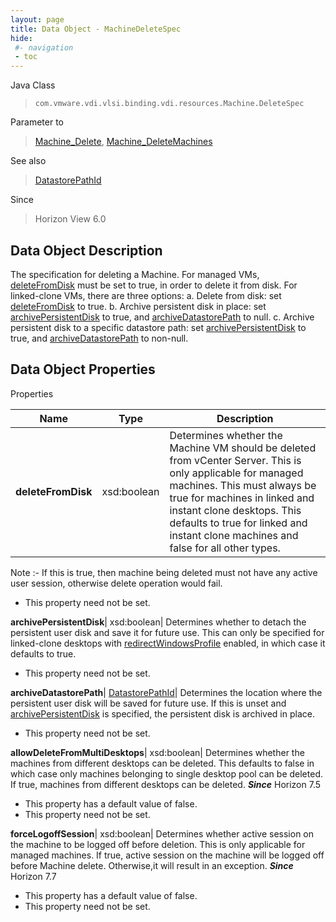 ```yaml
---
layout: page
title: Data Object - MachineDeleteSpec
hide:
 #- navigation
 - toc
---
```






Java Class  
> `com.vmware.vdi.vlsi.binding.vdi.resources.Machine.DeleteSpec`

Parameter to  
> [Machine_Delete](vdi.resources.Machine.md#delete), [Machine_DeleteMachines](vdi.resources.Machine.md#deleteMachines)

See also  
> [DatastorePathId](vdi.entity.DatastorePathId.md)

Since  
> Horizon View 6.0


## Data Object Description 

The specification for deleting a Machine. For managed VMs, [deleteFromDisk](vdi.resources.Machine.DeleteSpec.md#deleteFromDisk) must be set to true, in order to delete it from disk. For linked-clone VMs, there are three options: a. Delete from disk: set [deleteFromDisk](vdi.resources.Machine.DeleteSpec.md#deleteFromDisk) to true. b. Archive persistent disk in place: set [archivePersistentDisk](vdi.resources.Machine.DeleteSpec.md#archivePersistentDisk) to true, and [archiveDatastorePath](vdi.resources.Machine.DeleteSpec.md#archiveDatastorePath) to null. c. Archive persistent disk to a specific datastore path: set [archivePersistentDisk](vdi.resources.Machine.DeleteSpec.md#archivePersistentDisk) to true, and [archiveDatastorePath](vdi.resources.Machine.DeleteSpec.md#archiveDatastorePath) to non-null. 

## Data Object Properties

Properties

Name |  Type |  Description   
---|---|---  
**deleteFromDisk**|  xsd:boolean|  Determines whether the Machine VM should be deleted from vCenter Server. This is only applicable for managed machines. This must always be true for machines in linked and instant clone desktops. This defaults to true for linked and instant clone machines and false for all other types.   
Note :- If this is true, then machine being deleted must not have any active user session, otherwise delete operation would fail.   


 * This property need not be set.

  
**archivePersistentDisk**|  xsd:boolean|  Determines whether to detach the persistent user disk and save it for future use. This can only be specified for linked-clone desktops with [redirectWindowsProfile](vdi.resources.Desktop.PersistentDiskSettings.md#redirectWindowsProfile) enabled, in which case it defaults to true.   


 * This property need not be set.

  
**archiveDatastorePath**| [DatastorePathId](vdi.entity.DatastorePathId.md)|  Determines the location where the persistent user disk will be saved for future use. If this is unset and [archivePersistentDisk](vdi.resources.Machine.DeleteSpec.md#archivePersistentDisk) is specified, the persistent disk is archived in place.   


 * This property need not be set.

  
**allowDeleteFromMultiDesktops**|  xsd:boolean|  Determines whether the machines from different desktops can be deleted. This defaults to false in which case only machines belonging to single desktop pool can be deleted. If true, machines from different desktops can be deleted.  **_Since_** Horizon 7.5  


  * This property has a default value of false.
 * This property need not be set.

  
**forceLogoffSession**|  xsd:boolean|  Determines whether active session on the machine to be logged off before deletion. This is only applicable for managed machines. If true, active session on the machine will be logged off before Machine delete. Otherwise,it will result in an exception.  **_Since_** Horizon 7.7  


  * This property has a default value of false.
 * This property need not be set.

  
  

  

